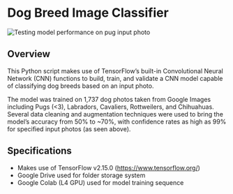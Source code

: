 # Dog Breed Image Classifier
![Testing model performance on pug input photo]([http://pug_test.png(https://github.com/chrisdutkie/dog_breed_image_classifier/blob/main/pug_test.png)])
## Overview
This Python script makes use of TensorFlow’s built-in Convolutional Neural Network (CNN) functions to build, train, and validate a CNN model capable of classifying dog breeds based on an input photo. 

The model was trained on 1,737 dog photos taken from Google Images including Pugs (<3), Labradors, Cavaliers, Rottweilers, and Chihuahuas. Several data cleaning and augmentation techniques were used to bring the model’s accuracy from 50% to ~70%, with confidence rates as high as 99% for specified input photos (as seen above).

## Specifications
- Makes use of TensorFlow v2.15.0 (https://www.tensorflow.org/)
- Google Drive used for folder storage system
- Google Colab (L4 GPU) used for model training sequence
